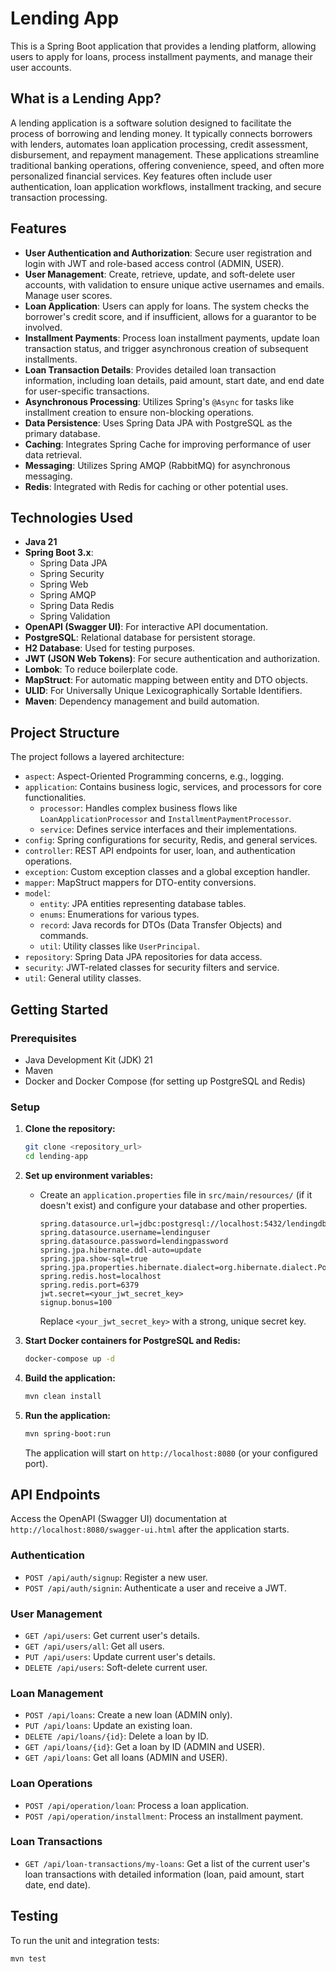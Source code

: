 # Lending App

This is a Spring Boot application that provides a lending platform, allowing users to apply for loans, process installment payments, and manage their user accounts.

## What is a Lending App?

A lending application is a software solution designed to facilitate the process of borrowing and lending money. It typically connects borrowers with lenders, automates loan application processing, credit assessment, disbursement, and repayment management. These applications streamline traditional banking operations, offering convenience, speed, and often more personalized financial services. Key features often include user authentication, loan application workflows, installment tracking, and secure transaction processing.

## Features

*   **User Authentication and Authorization**: Secure user registration and login with JWT and role-based access control (ADMIN, USER).
*   **User Management**: Create, retrieve, update, and soft-delete user accounts, with validation to ensure unique active usernames and emails. Manage user scores.
*   **Loan Application**: Users can apply for loans. The system checks the borrower's credit score, and if insufficient, allows for a guarantor to be involved.
*   **Installment Payments**: Process loan installment payments, update loan transaction status, and trigger asynchronous creation of subsequent installments.
*   **Loan Transaction Details**: Provides detailed loan transaction information, including loan details, paid amount, start date, and end date for user-specific transactions.
*   **Asynchronous Processing**: Utilizes Spring's `@Async` for tasks like installment creation to ensure non-blocking operations.
*   **Data Persistence**: Uses Spring Data JPA with PostgreSQL as the primary database.
*   **Caching**: Integrates Spring Cache for improving performance of user data retrieval.
*   **Messaging**: Utilizes Spring AMQP (RabbitMQ) for asynchronous messaging.
*   **Redis**: Integrated with Redis for caching or other potential uses.

## Technologies Used

*   **Java 21**
*   **Spring Boot 3.x**:
    *   Spring Data JPA
    *   Spring Security
    *   Spring Web
    *   Spring AMQP
    *   Spring Data Redis
    *   Spring Validation
*   **OpenAPI (Swagger UI)**: For interactive API documentation.
*   **PostgreSQL**: Relational database for persistent storage.
*   **H2 Database**: Used for testing purposes.
*   **JWT (JSON Web Tokens)**: For secure authentication and authorization.
*   **Lombok**: To reduce boilerplate code.
*   **MapStruct**: For automatic mapping between entity and DTO objects.
*   **ULID**: For Universally Unique Lexicographically Sortable Identifiers.
*   **Maven**: Dependency management and build automation.

## Project Structure

The project follows a layered architecture:

*   `aspect`: Aspect-Oriented Programming concerns, e.g., logging.
*   `application`: Contains business logic, services, and processors for core functionalities.
    *   `processor`: Handles complex business flows like `LoanApplicationProcessor` and `InstallmentPaymentProcessor`.
    *   `service`: Defines service interfaces and their implementations.
*   `config`: Spring configurations for security, Redis, and general services.
*   `controller`: REST API endpoints for user, loan, and authentication operations.
*   `exception`: Custom exception classes and a global exception handler.
*   `mapper`: MapStruct mappers for DTO-entity conversions.
*   `model`:
    *   `entity`: JPA entities representing database tables.
    *   `enums`: Enumerations for various types.
    *   `record`: Java records for DTOs (Data Transfer Objects) and commands.
    *   `util`: Utility classes like `UserPrincipal`.
*   `repository`: Spring Data JPA repositories for data access.
*   `security`: JWT-related classes for security filters and service.
*   `util`: General utility classes.

## Getting Started

### Prerequisites

*   Java Development Kit (JDK) 21
*   Maven
*   Docker and Docker Compose (for setting up PostgreSQL and Redis)

### Setup

1.  **Clone the repository:**
    ```bash
    git clone <repository_url>
    cd lending-app
    ```

2.  **Set up environment variables:**
    *   Create an `application.properties` file in `src/main/resources/` (if it doesn't exist) and configure your database and other properties.
        ```properties
        spring.datasource.url=jdbc:postgresql://localhost:5432/lendingdb
        spring.datasource.username=lendinguser
        spring.datasource.password=lendingpassword
        spring.jpa.hibernate.ddl-auto=update
        spring.jpa.show-sql=true
        spring.jpa.properties.hibernate.dialect=org.hibernate.dialect.PostgreSQLDialect
        spring.redis.host=localhost
        spring.redis.port=6379
        jwt.secret=<your_jwt_secret_key>
        signup.bonus=100
        ```
        Replace `<your_jwt_secret_key>` with a strong, unique secret key.

3.  **Start Docker containers for PostgreSQL and Redis:**
    ```bash
    docker-compose up -d
    ```

4.  **Build the application:**
    ```bash
    mvn clean install
    ```

5.  **Run the application:**
    ```bash
    mvn spring-boot:run
    ```

    The application will start on `http://localhost:8080` (or your configured port).

## API Endpoints

Access the OpenAPI (Swagger UI) documentation at `http://localhost:8080/swagger-ui.html` after the application starts.

### Authentication
*   `POST /api/auth/signup`: Register a new user.
*   `POST /api/auth/signin`: Authenticate a user and receive a JWT.

### User Management
*   `GET /api/users`: Get current user's details.
*   `GET /api/users/all`: Get all users.
*   `PUT /api/users`: Update current user's details.
*   `DELETE /api/users`: Soft-delete current user.

### Loan Management
*   `POST /api/loans`: Create a new loan (ADMIN only).
*   `PUT /api/loans`: Update an existing loan.
*   `DELETE /api/loans/{id}`: Delete a loan by ID.
*   `GET /api/loans/{id}`: Get a loan by ID (ADMIN and USER).
*   `GET /api/loans`: Get all loans (ADMIN and USER).

### Loan Operations
*   `POST /api/operation/loan`: Process a loan application.
*   `POST /api/operation/installment`: Process an installment payment.

### Loan Transactions
*   `GET /api/loan-transactions/my-loans`: Get a list of the current user's loan transactions with detailed information (loan, paid amount, start date, end date).

## Testing

To run the unit and integration tests:

```bash
mvn test
```
